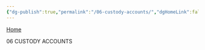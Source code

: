 ```yaml
---
{"dg-publish":true,"permalink":"/06-custody-accounts/","dgHomeLink":false,"dgPassFrontmatter":false}
---
```


[Home](https://celsiusneo2022.netlify.app/)

06 CUSTODY ACCOUNTS
